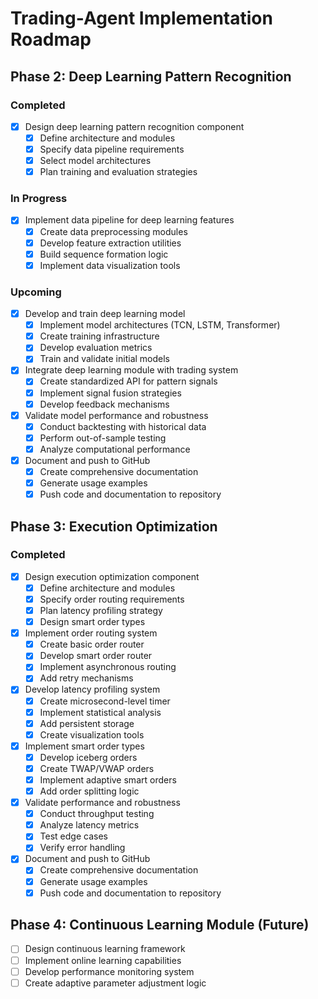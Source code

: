# Trading-Agent Implementation Roadmap

## Phase 2: Deep Learning Pattern Recognition

### Completed
- [x] Design deep learning pattern recognition component
  - [x] Define architecture and modules
  - [x] Specify data pipeline requirements
  - [x] Select model architectures
  - [x] Plan training and evaluation strategies

### In Progress
- [x] Implement data pipeline for deep learning features
  - [x] Create data preprocessing modules
  - [x] Develop feature extraction utilities
  - [x] Build sequence formation logic
  - [x] Implement data visualization tools

### Upcoming
- [x] Develop and train deep learning model
  - [x] Implement model architectures (TCN, LSTM, Transformer)
  - [x] Create training infrastructure
  - [x] Develop evaluation metrics
  - [x] Train and validate initial models

- [x] Integrate deep learning module with trading system
  - [x] Create standardized API for pattern signals
  - [x] Implement signal fusion strategies
  - [x] Develop feedback mechanisms

- [x] Validate model performance and robustness
  - [x] Conduct backtesting with historical data
  - [x] Perform out-of-sample testing
  - [x] Analyze computational performance

- [x] Document and push to GitHub
  - [x] Create comprehensive documentation
  - [x] Generate usage examples
  - [x] Push code and documentation to repository

## Phase 3: Execution Optimization

### Completed
- [x] Design execution optimization component
  - [x] Define architecture and modules
  - [x] Specify order routing requirements
  - [x] Plan latency profiling strategy
  - [x] Design smart order types

- [x] Implement order routing system
  - [x] Create basic order router
  - [x] Develop smart order router
  - [x] Implement asynchronous routing
  - [x] Add retry mechanisms

- [x] Develop latency profiling system
  - [x] Create microsecond-level timer
  - [x] Implement statistical analysis
  - [x] Add persistent storage
  - [x] Create visualization tools

- [x] Implement smart order types
  - [x] Develop iceberg orders
  - [x] Create TWAP/VWAP orders
  - [x] Implement adaptive smart orders
  - [x] Add order splitting logic

- [x] Validate performance and robustness
  - [x] Conduct throughput testing
  - [x] Analyze latency metrics
  - [x] Test edge cases
  - [x] Verify error handling

- [x] Document and push to GitHub
  - [x] Create comprehensive documentation
  - [x] Generate usage examples
  - [x] Push code and documentation to repository

## Phase 4: Continuous Learning Module (Future)

- [ ] Design continuous learning framework
- [ ] Implement online learning capabilities
- [ ] Develop performance monitoring system
- [ ] Create adaptive parameter adjustment logic
